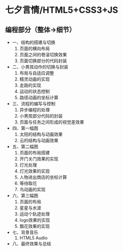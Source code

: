 # 七夕言情/HTML5+CSS3+JS

## 编程部分（整体->细节）

- 一、结构的搭建与切换
    1. 页面的横向布局
    2. 页面之间的卷滚切换效果
    3. 页面切换部分的代码封装
- 二、小男孩动作的切换与封装
    1. 布局与自适应调整
    2. 精灵动画的实现
    3. 走路的实现
    4. 运动的状态控制
    5. 路径动画的坐标计算
- 三、流程的编写与控制
    1. 异步编程的处理
    2. 小男孩部分代码的封装
    3. 页面与任务之间形成的视觉差效果
- 四、第一幅图
    1. 太阳的结构与动画效果
    2. 云的结构与动画效果
- 五、第二幅图
    1. 页面的布局搭建
    2. 开门关门效果的实现
    3. 灯光处理
    4. 灯光效果的实现
    5. 人物进出商店的坐标计算
    6. 等待取花
    7. 鸟动画的实现
- 六、第三幅图
    1. 页面的布局
    2. 星星与水波
    3. 运动个轨迹处理
    4. logo效果的实现
    5. 飘花效果的实现
- 七、背景音乐
    1. HTML5 Audio
- 八、最终效果与总结